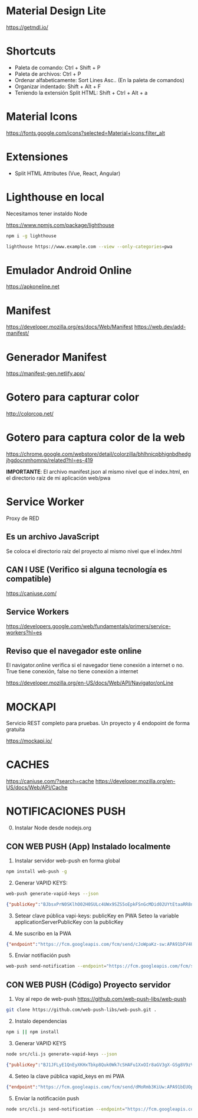# Material Design Lite

https://getmdl.io/

# Shortcuts

* Paleta de comando:  Ctrl + Shift + P
* Paleta de archivos: Ctrl + P
* Ordenar alfabeticamente: Sort Lines Asc.. (En la paleta de comandos)
* Organizar indentado: Shift + Alt + F
* Teniendo la extensión Split HTML: Shift + Ctrl + Alt + a

# Material Icons

https://fonts.google.com/icons?selected=Material+Icons:filter_alt

# Extensiones

* Split HTML Attributes (Vue, React, Angular)

# Lighthouse en local
Necesitamos tener instaldo Node

https://www.npmjs.com/package/lighthouse

```bash
npm i -g lighthouse
```

```bash
lighthouse https://www.example.com --view --only-categories=pwa
```

# Emulador Android Online
https://apkoneline.net


# Manifest 

https://developer.mozilla.org/es/docs/Web/Manifest
https://web.dev/add-manifest/

# Generador Manifest

https://manifest-gen.netlify.app/

# Gotero para capturar color
http://colorcop.net/

# Gotero para captura color de la web
https://chrome.google.com/webstore/detail/colorzilla/bhlhnicpbhignbdhedgjhgdocnmhomnp/related?hl=es-419

**IMPORTANTE**: El archivo manifest.json al mismo nivel que el index.html, en el directorio raíz de mi aplicación web/pwa

# Service Worker
Proxy de RED

## Es un archivo JavaScript
Se coloca el directorio raíz del proyecto al mismo nivel que el index.html

## CAN I USE (Verifico si alguna tecnología es compatible)

https://caniuse.com/

## Service Workers

https://developers.google.com/web/fundamentals/primers/service-workers?hl=es

## Reviso que el navegador este online
El navigator.online verifica si el navegador tiene conexión a internet o no. True tiene conexión, false no tiene conexión a internet

https://developer.mozilla.org/en-US/docs/Web/API/Navigator/onLine

# MOCKAPI
Servicio REST completo para pruebas. Un proyecto y 4 endopoint de forma gratuita

https://mockapi.io/

# CACHES

https://caniuse.com/?search=cache
https://developer.mozilla.org/en-US/docs/Web/API/Cache

# NOTIFICACIONES PUSH

0) Instalar Node desde nodejs.org

## CON WEB PUSH (App) Instalado localmente

1) Instalar servidor web-push en forma global

```sh
npm install web-push -g
```

2) Generar VAPID KEYS:

```sh
web-push generate-vapid-keys --json
```

```json
{"publicKey":"BJbsxPrN0SKlhO02H0SULc4UWx9SZS5oEpkFSnGcMDid02UYtEtaaRR8nA-jJxiuv5I5007BAGJIfcE7IWo28eI","privateKey":"g18b_vUUmTyeHmJHCVYO62Nag1Bkru4OQ5_4m3H8M7E"}
```

3) Setear clave pública vapi-keys: publicKey en PWA
Seteo la variable applicationServerPublicKey con la publicKey

4) Me suscribo en la PWA

```json
{"endpoint":"https://fcm.googleapis.com/fcm/send/cJoWpaKz-sw:APA91bFV4UAvsIoKM-3zaF7MZJVyPh9JZgFIaTiU5LUavXcS6mRjIkd1DTyCKVijinUBnqu3-d97-SXGR7-sTDbtCQhEgM1y8KgvTtkGSlD-hraPE9OExxdP0vPmJ2k214kuQSwLko9b","expirationTime":null,"keys":{"p256dh":"BJBLwl4Y3Y6fpbF-aHI01vZq7gJpZgnKgFcBxMyzv4qXoD4Cn6FkchTYyjN3aeSvCZUHyX3GSWttvgOnFDHkfqg","auth":"JCG1bmW1C_cYfsimDs9KRA"}}
```

5) Enviar notifiación push

```sh
web-push send-notification --endpoint="https://fcm.googleapis.com/fcm/send/cJoWpaKz-sw:APA91bFV4UAvsIoKM-3zaF7MZJVyPh9JZgFIaTiU5LUavXcS6mRjIkd1DTyCKVijinUBnqu3-d97-SXGR7-sTDbtCQhEgM1y8KgvTtkGSlD-hraPE9OExxdP0vPmJ2k214kuQSwLko9b" --key="BJBLwl4Y3Y6fpbF-aHI01vZq7gJpZgnKgFcBxMyzv4qXoD4Cn6FkchTYyjN3aeSvCZUHyX3GSWttvgOnFDHkfqg" --auth="JCG1bmW1C_cYfsimDs9KRA" --payload="Desde Wep-Push global" --ttl=0 --vapid-subject="mailto: mlapeducacionit@gmail.com" --vapid-pubkey="BJbsxPrN0SKlhO02H0SULc4UWx9SZS5oEpkFSnGcMDid02UYtEtaaRR8nA-jJxiuv5I5007BAGJIfcE7IWo28eI" --vapid-pvtkey="g18b_vUUmTyeHmJHCVYO62Nag1Bkru4OQ5_4m3H8M7E"
```
## CON WEB PUSH (Código) Proyecto servidor

1) Voy al repo de web-push
https://github.com/web-push-libs/web-push

```sh
git clone https://github.com/web-push-libs/web-push.git .
```

2) Instalo dependencias

```sh
npm i || npm install
```

3) Generar VAPID KEYS

```sh
node src/cli.js generate-vapid-keys --json
```

```json
{"publicKey":"BJ1JFLyE1QnEyXKHxTbkp8Quk0Wk7cSHAFu1XxOIr8aGV3gX-GSg8V9zVkWhxs8yC2q_kel-WmijnWipTTAKdC8","privateKey":"tLJDM0_KXPPkZt9-UR1bOHYrG7nW4wKgZyYqCaxkPIM"}
```

4) Seteo la clave pública vapid_keys en mi PWA

```json
{"endpoint":"https://fcm.googleapis.com/fcm/send/dMoRmb3KiUw:APA91bEUOp4IATL6bzlvDSLA538TwzZ3DvlF_eOJFlWgRgxxNW-Tx3g3YEwVZez36WQzCahCCHlVMaBCPdULP6EzIy5BOKPoUh2F1kUszG6Rw4iQJNH4HOo4cJFoC05UrG9jB5bxL1Ro","expirationTime":null,"keys":{"p256dh":"BG3slEntigEeMjqNMjEV2cB1LwRm6UK0gSkL0RVXCgbm-VZKqqs5TV81vb9E0QaNfiGKIoFvwq1ukTdQUSDg-O4","auth":"j2gOJdO72L8kUfOq8O3pMA"}}
```
5) Enviar la notificación push

```sh
node src/cli.js send-notification --endpoint="https://fcm.googleapis.com/fcm/send/dMoRmb3KiUw:APA91bEUOp4IATL6bzlvDSLA538TwzZ3DvlF_eOJFlWgRgxxNW-Tx3g3YEwVZez36WQzCahCCHlVMaBCPdULP6EzIy5BOKPoUh2F1kUszG6Rw4iQJNH4HOo4cJFoC05UrG9jB5bxL1Ro" --key="BG3slEntigEeMjqNMjEV2cB1LwRm6UK0gSkL0RVXCgbm-VZKqqs5TV81vb9E0QaNfiGKIoFvwq1ukTdQUSDg-O4" --auth="j2gOJdO72L8kUfOq8O3pMA" --payload="Desde Wep-Push en un proyecto. Personalizado" --ttl=0 --vapid-subject="mailto: mlapeducacionit@gmail.com" --vapid-pubkey="BJ1JFLyE1QnEyXKHxTbkp8Quk0Wk7cSHAFu1XxOIr8aGV3gX-GSg8V9zVkWhxs8yC2q_kel-WmijnWipTTAKdC8" --vapid-pvtkey="tLJDM0_KXPPkZt9-UR1bOHYrG7nW4wKgZyYqCaxkPIM"
```
